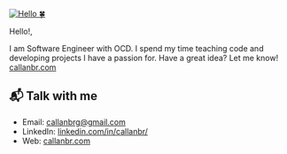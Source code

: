 [![Hello 🍀](https://i.imgur.com/TmyweE2.gif)][1]

Hello!,

I am Software Engineer with OCD. I spend my time teaching code and developing projects I have a passion for. Have a great idea? Let me know! [callanbr.com][1]


## 📬 Talk with me

- Email: [callanbrg@gmail.com][3]
- LinkedIn: [linkedin.com/in/callanbr/][2]
- Web: [callanbr.com][1]


[1]: https://www.callanbr.com
[2]: https://www.linkedin.com/in/callanbr
[3]: mailto:callanbrg@gmail.com
